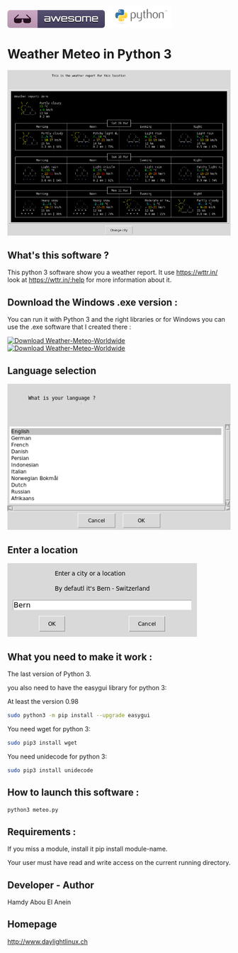 ![Awesome](awesome.svg) ![Python](python.png)  

# Weather Meteo in Python 3


![Screenshot](screenshot3.png)


## What's this software ?  

This python 3 software show you a weather report. 
It use https://wttr.in/ look at https://wttr.in/:help for more information about it.


## Download the Windows .exe version :

You can run it with Python 3 and the right libraries or for Windows you can use the .exe software that I created there :

[![Download Weather-Meteo-Worldwide](https://img.shields.io/sourceforge/dm/weather-meteo-worldwide.svg)](https://sourceforge.net/projects/weather-meteo-worldwide/files/latest/download)
[![Download Weather-Meteo-Worldwide](https://a.fsdn.com/con/app/sf-download-button)](https://sourceforge.net/projects/weather-meteo-worldwide/files/latest/download)


## Language selection

![Screenshot](screenshot2.png)

## Enter a location

![Screenshot](screenshot1.png)

## What you need to make it work :  

The last version of Python 3.

you also need to have the easygui library for python 3:

At least the version 0.98

```sh
sudo python3 -m pip install --upgrade easygui 
```
You need wget for python 3:


```sh
sudo pip3 install wget
```

You need unidecode for python 3:


```sh
sudo pip3 install unidecode
```

## How to launch this software :  

```sh
python3 meteo.py
```  

## Requirements :

If you miss a module, install it pip install module-name.

Your user must have read and write access on the current running 
directory.

## Developer - Author

Hamdy Abou El Anein

## Homepage

http://www.daylightlinux.ch 
